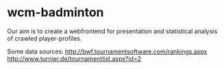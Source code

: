 wcm-badminton
=============

Our aim is to create a webfrontend for presentation and statistical analysis of crawled player-profiles.

Some data sources:
  http://bwf.tournamentsoftware.com/rankings.aspx
  http://www.turnier.de/tournamentlist.aspx?id=2
